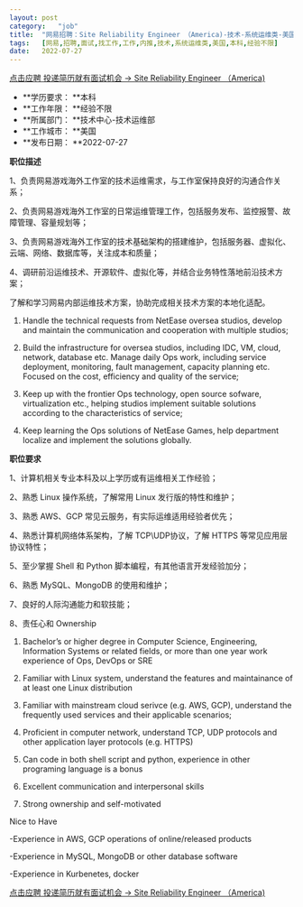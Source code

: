 ```yaml
---
layout:	post
category:	"job"
title:	"网易招聘：Site Reliability Engineer （America)-技术-系统运维类-美国本科经验不限"
tags:	[网易,招聘,面试,找工作,工作,内推,技术,系统运维类,美国,本科,经验不限]
date:	2022-07-27
---
```


[点击应聘 投递简历就有面试机会 ->  Site Reliability Engineer （America)](http://mobile.bole.netease.com/bole/boleDetail?id=40407&employeeId=346f03c3cda5f04c&key=all)



- **学历要求： **本科
- **工作年限： **经验不限
- **所属部门： **技术中心-技术运维部
- **工作城市： **美国
- **发布日期： **2022-07-27



**职位描述**

1、负责网易游戏海外工作室的技术运维需求，与工作室保持良好的沟通合作关系；

2、负责网易游戏海外工作室的日常运维管理工作，包括服务发布、监控报警、故障管理、容量规划等；

3、负责网易游戏海外工作室的技术基础架构的搭建维护，包括服务器、虚拟化、云端、网络、数据库等，关注成本和质量；

4、调研前沿运维技术、开源软件、虚拟化等，并结合业务特性落地前沿技术方案；

了解和学习网易内部运维技术方案，协助完成相关技术方案的本地化适配。



1. Handle the technical requests from NetEase oversea studios, develop and maintain the communication and cooperation with multiple studios;

2. Build the infrastructure for oversea studios, including IDC, VM, cloud, network, database etc. Manage daily Ops work, including service deployment, monitoring, fault management, capacity planning etc. Focused on the cost, efficiency and quality of the service;

3. Keep up with the frontier Ops technology, open source sofware, virtualization etc., helping studios implement suitable solutions according to the characteristics of service;

4. Keep learning the Ops solutions of NetEase Games, help department localize and implement the solutions globally.



**职位要求**

1、计算机相关专业本科及以上学历或有运维相关工作经验；

2、熟悉 Linux 操作系统，了解常用 Linux 发行版的特性和维护；

3、熟悉 AWS、GCP 常见云服务，有实际运维适用经验者优先；

4、熟悉计算机网络体系架构，了解 TCP\UDP协议，了解 HTTPS 等常见应用层协议特性；

5、至少掌握 Shell 和 Python 脚本编程，有其他语言开发经验加分；

6、熟悉 MySQL、MongoDB 的使用和维护；

7、良好的人际沟通能力和软技能；

8、责任心和 Ownership



1. Bachelor’s or higher degree in Computer Science, Engineering, Information Systems or related fields, or more than one year work experience of Ops, DevOps or SRE

2. Familiar with Linux system, understand the features and maintainance of at least one Linux distribution

3. Familiar with mainstream cloud serivce (e.g. AWS, GCP), understand the frequently used services and their applicable scenarios;

4. Proficient in computer network, understand TCP, UDP protocols and other application layer protocols (e.g. HTTPS)

5. Can code in both shell script and python, experience in other programing language is a bonus

6. Excellent communication and interpersonal skills

7. Strong ownership and self-motivated



Nice to Have

-Experience in AWS, GCP operations of online/released products

-Experience in MySQL, MongoDB or other database software

-Experience in Kurbenetes, docker



[点击应聘 投递简历就有面试机会 ->  Site Reliability Engineer （America)](http://mobile.bole.netease.com/bole/boleDetail?id=40407&employeeId=346f03c3cda5f04c&key=all)